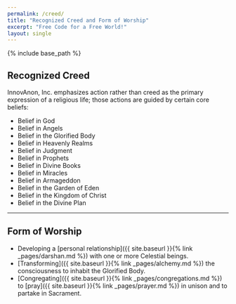 ```yaml
---
permalink: /creed/
title: "Recognized Creed and Form of Worship"
excerpt: "Free Code for a Free World!"
layout: single
---
```


{% include base_path %}

## Recognized Creed

InnovAnon, Inc. emphasizes action rather than creed as the primary expression of a religious life;
those actions are guided by certain core beliefs:
- Belief in God
- Belief in Angels
- Belief in the Glorified Body
- Belief in Heavenly Realms
- Belief in Judgment
- Belief in Prophets
- Belief in Divine Books
- Belief in Miracles
- Belief in Armageddon
- Belief in the Garden of Eden
- Belief in the Kingdom of Christ
- Belief in the Divine Plan

---

## Form of Worship

- Developing a [personal relationship]({{ site.baseurl }}{% link _pages/darshan.md %}) with one or more Celestial beings.
- [Transforming]({{ site.baseurl }}{% link _pages/alchemy.md %}) the consciousness to inhabit the Glorified Body.
- [Congregating]({{ site.baseurl }}{% link _pages/congregations.md %}) to [pray]({{ site.baseurl }}{% link _pages/prayer.md %}) in unison and to partake in Sacrament.

